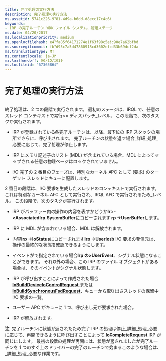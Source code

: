```yaml
---
title: 完了処理の実行方法
description: 完了処理の実行方法
ms.assetid: 5741c226-9781-4d9a-b6dd-d8ecc17c4c6f
keywords:
- IRP の完了ルーチン WDK ファイル システム、処理ステージ
ms.date: 04/20/2017
ms.localizationpriority: medium
ms.openlocfilehash: e47fa85f64171274e1f63f98c5ebc90e7a62bfbd
ms.sourcegitcommit: fb7d95c7a5d47860918cd3602efdd33b69dcf2da
ms.translationtype: MT
ms.contentlocale: ja-JP
ms.lasthandoff: 06/25/2019
ms.locfileid: "67365864"
---
```

# <a name="how-completion-processing-is-performed"></a>完了処理の実行方法


## <span id="ddk_how_completion_processing_is_performed_if"></span><span id="DDK_HOW_COMPLETION_PROCESSING_IS_PERFORMED_IF"></span>


終了処理は、2 つの段階で実行されます。 最初のステージは、IRQL で、任意のスレッド コンテキストで実行&lt;= ディスパッチ\_レベル。 この段階で、次のタスクが実行されます。

-   IRP が登録されている各完了ルーチンは、以降、最下位の IRP スタックの場所でさらに、呼び出されます。 完了ルーチンの状態を返す場合\_詳細\_処理\_必要に応じて、完了処理が停止します。

-   IRP にメモリ記述子のリスト (MDL) が含まれている場合、MDL によってマップされる任意の物理ページはロックされていません。

-   I/O 完了の 2 番目のフェーズは、特別なカーネル APC として (要求) のターゲット スレッドにキューに配置します。

2 番目の段階は、I/O 要求を生成したスレッドのコンテキストで実行されます。 これは特別なカーネル APC として実行され、IRQL APC で実行されるため\_レベル。 この段階で、次のタスクが実行されます。

-   IRP がバッファー内の操作の内容を表すかどうか**Irp -&gt;AssociatedIrp.SystemBuffer**にコピーされます**Irp -&gt;UserBuffer**します。

-   IRP に MDL が含まれている場合、MDL は解放されます。

-   内容**Irp -&gt;IoStatus**にコピーされます**Irp -&gt;UserIosb** I/O 要求の発信元は、操作の最終的な状態を確認できるようにします。

-   イベントがで指定されている場合**Irp の&gt;UserEvent**、シグナル状態になることができます。 それ以外の場合、この IRP のファイル オブジェクトがある場合は、そのイベントがシグナル状態します。

-   IRP が呼び出すことによって作成された場合[ **IoBuildDeviceIoControlRequest** ](https://docs.microsoft.com/windows-hardware/drivers/ddi/content/wdm/nf-wdm-iobuilddeviceiocontrolrequest)または[ **IoBuildSynchronousFsdRequest**](https://docs.microsoft.com/windows-hardware/drivers/ddi/content/wdm/nf-wdm-iobuildsynchronousfsdrequest)、キューから取り出さスレッドの保留中 I/O 要求の一覧。

-   ユーザー APC がキューに 1 つ、呼び出し元が要求された場合。

-   IRP が解放されます。

**注**  完了ルーチンに状態が返されたため完了 IRP の処理は停止\_詳細\_処理\_必要に応じて、再開できるように呼び出すことによって[ **IoCompleteRequest** ](https://docs.microsoft.com/windows-hardware/drivers/ddi/content/wdm/nf-wdm-iocompleterequest) IRP が同じにします。 最初の段階の処理が再開には、状態が返されましたが完了ルーチンを 1 つのすぐ上のドライバーの完了のルーチンで始まるこのような場合は、\_詳細\_処理\_必要な作業です。

 

 

 




